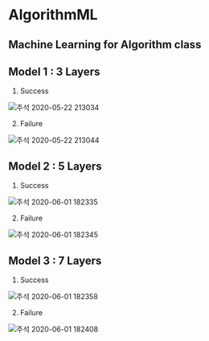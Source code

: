 # AlgorithmML

Machine Learning for Algorithm class
---
## Model 1 : 3 Layers
1. Success

![주석 2020-05-22 213034](https://user-images.githubusercontent.com/16448806/82667856-9ef12f80-9c73-11ea-9a8f-a174d3fd0c10.png)

2. Failure

![주석 2020-05-22 213044](https://user-images.githubusercontent.com/16448806/82667858-a0225c80-9c73-11ea-8ec5-200601a8c087.png)

## Model 2 : 5 Layers
1. Success

![주석 2020-06-01 182335](https://user-images.githubusercontent.com/16448806/83395382-22114300-a435-11ea-887b-3ce3dd5ea511.png)

2. Failure

![주석 2020-06-01 182345](https://user-images.githubusercontent.com/16448806/83395383-22114300-a435-11ea-8aa3-971a51bffb92.png)

## Model 3 : 7 Layers
1. Success

![주석 2020-06-01 182358](https://user-images.githubusercontent.com/16448806/83395384-22a9d980-a435-11ea-9065-7f63c8f4a01f.png)

2. Failure

![주석 2020-06-01 182408](https://user-images.githubusercontent.com/16448806/83395377-20e01600-a435-11ea-999c-5c294ce144b0.png)

